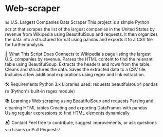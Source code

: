# Web-scraper
📊 U.S. Largest Companies Data Scraper
This project is a simple Python script that scrapes the list of the largest companies in the United States by revenue from Wikipedia using BeautifulSoup and requests. 
It then organizes the data into a structured format using pandas and exports it to a CSV file for further analysis.

🚀 What This Script Does
Connects to Wikipedia's page listing the largest U.S. companies by revenue.
Parses the HTML content to find the relevant table using BeautifulSoup.
Extracts the headers and rows from the table.
Cleans and structures the data.
Saves the extracted data to a CSV file.
Includes a few additional explorations using regex and link extraction.

🛠 Requirements
Python 3.x
Libraries used:
requests
beautifulsoup4
pandas
re (Python's built-in regex module)

📚 Learnings
Web scraping using BeautifulSoup and requests
Parsing and cleaning HTML tables
Creating and exporting DataFrames with pandas
Using regular expressions to find HTML elements dynamically

📬 Contact
Feel free to contribute, suggest improvements, or ask questions via Issues or Pull Requests!
